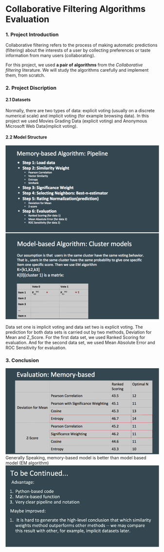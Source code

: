 # Collaborative Filtering Algorithms Evaluation

### 1. Project Introduction
Collaborative filtering refers to the process of making automatic predictions (filtering) about the interests of a user by collecting preferences or taste information from many users (collaborating).

For this project, we used **a pair of algorithms** from the *Collaborative filtering* literature. We will study the algorithms carefully and implement them, from scratch. 

### 2. Project Discription 

#### 2.1 Datasets
Normally, there are two types of data: explicit voting (usually on a discrete numerical scale) and implicit voting (for example browsing data). In this project we used Movies Grading Data (explicit voting) and Anonymous Microsoft Web Data(implicit voting).

#### 2.2 Model Structure
![1](figs/1.jpg)
![2](figs/2.jpg)

Data set one is implicit voting and data set two is explicit voting. The prediction for both data sets is carried out by two methods, Deviation for Mean and Z_Score. For the first data set, we used Ranked Scoring for evaluation. And for the second data set, we used Mean Absolute Error and ROC Sensitivity for evaluation.

### 3. Conclusion
![3](figs/3.jpg)
Generally Speaking, memory-based model is better than model based model (EM algorithm) 
![4](figs/4.jpg)

	
